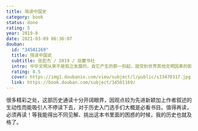```yaml
---
title: 简读中国史
category: book
status: done
rating: 5
year: 2019-8
date: 2021-03-09 06:36:07
douban:
  id: "34501169"
  title: 简读中国史
  subtitle: 张宏杰 / 2019 / 岳麓书社
  intro: 中华文明从来不是孤立发展的，自它产生的那一刻起，就受到世界其他文明因素的影响。但这些外来因素并未改变中华文明的本质，反而更彰显出了中华文明的独特性。本书将中国史放入世界史的大背景之下，理清中国历史发展的脉络，以帮助读者在短时间内建立起对中国史的整体概念。同时，本书用“长时间，远距离，宽视野”的解读方式，力图全方位呈现中国历史治乱循环背后的内在逻辑与外在动因。
  rating: 8.5
  cover: https://img1.doubanio.com/view/subject/l/public/s33470317.jpg
  link: https://book.douban.com/subject/34501169/
---
```


很多精彩之处，这部历史通读十分开阔眼界，因观点较为先进新颖加上作者叙述的生动性而能吸引人不停读下去，对于历史入门选手们大概是必看书目。值得再读，必须再读！等我能得出不同见解、挑出这本书里面的困惑的时候，我的历史也就及格了。